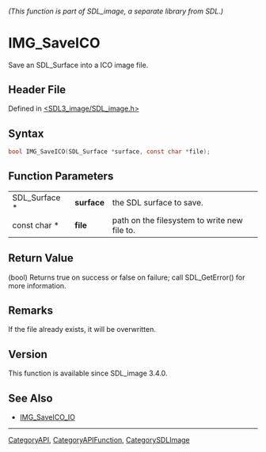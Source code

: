 ###### (This function is part of SDL_image, a separate library from SDL.)
# IMG_SaveICO

Save an SDL_Surface into a ICO image file.

## Header File

Defined in [<SDL3_image/SDL_image.h>](https://github.com/libsdl-org/SDL_image/blob/main/include/SDL3_image/SDL_image.h)

## Syntax

```c
bool IMG_SaveICO(SDL_Surface *surface, const char *file);
```

## Function Parameters

|               |             |                                              |
| ------------- | ----------- | -------------------------------------------- |
| SDL_Surface * | **surface** | the SDL surface to save.                     |
| const char *  | **file**    | path on the filesystem to write new file to. |

## Return Value

(bool) Returns true on success or false on failure; call SDL_GetError() for
more information.

## Remarks

If the file already exists, it will be overwritten.

## Version

This function is available since SDL_image 3.4.0.

## See Also

- [IMG_SaveICO_IO](IMG_SaveICO_IO)

----
[CategoryAPI](CategoryAPI), [CategoryAPIFunction](CategoryAPIFunction), [CategorySDLImage](CategorySDLImage)

